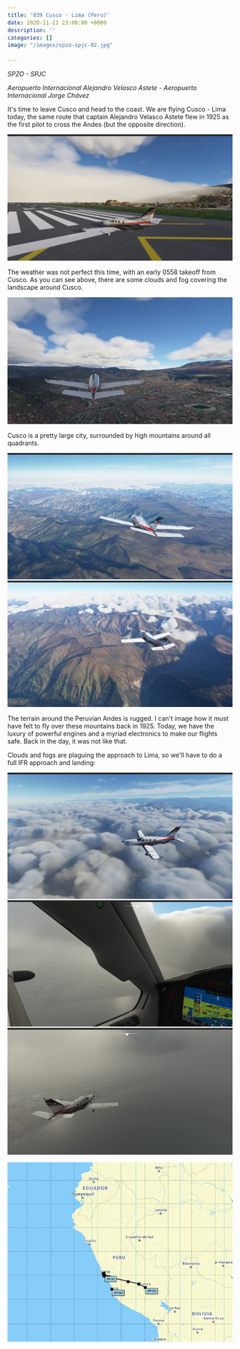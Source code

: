 ```yaml
---
title: '039 Cusco - Lima (Peru)'
date: 2020-11-21 23:00:00 +0000
description: ''
categories: []
image: "/images/spzo-spjc-02.jpg"

---
```

_SPZO - SPJC_

_Aeropuerto Internacional Alejandro Velasco Astete - Aeropuerto Internacional Jorge Chávez_

It's time to leave Cusco and head to the coast. We are flying Cusco - Lima today, the same route that captain Alejandro Velasco Astete flew in 1925 as the first pilot to cross the Andes (but the opposite direction).

![](/images/spzo-spjc-01.jpg)

The weather was not perfect this time, with an early 0558 takeoff from Cusco. As you can see above, there are some clouds and fog covering the landscape around Cusco.

![](/images/spzo-spjc-02.jpg)

Cusco is a pretty large city, surrounded by high mountains around all quadrants.

![](/images/spzo-spjc-04.jpg)![](/images/spzo-spjc-03.jpg)

The terrain around the Peruvian Andes is rugged. I can't image how it must have felt to fly over these mountains back in 1925. Today, we have the luxury of powerful engines and a myriad electronics to make our flights safe. Back in the day, it was not like that.

Clouds and fogs are plaguing the approach to Lima, so we'll have to do a full IFR approach and landing:

![](/images/spzo-spjc-05.jpg)![](/images/spzo-spjc-08.jpg)![](/images/spzo-spjc-09.jpg)

![](/images/spzo-spjc.png)